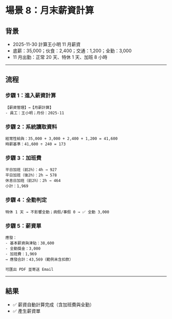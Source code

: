 # 場景 8：月末薪資計算

## 背景
- 2025-11-30 計算王小明 11 月薪資
- 底薪：35,000；伙食：2,400；交通：1,200；全勤：3,000
- 11 月出勤：正常 20 天、特休 1 天、加班 8 小時

---

## 流程

### 步驟 1：進入薪資計算
```
【薪資管理】→【月薪計算】
- 員工：王小明；月份：2025-11
```

### 步驟 2：系統讀取資料
```
經常性給與：35,000 + 3,000 + 2,400 + 1,200 = 41,600
時薪基準：41,600 ÷ 240 = 173
```

### 步驟 3：加班費
```
平日加班（前2h）：4h → 927
平日加班（後2h）：2h → 578
休息日加班（前2h）：2h → 464
小計：1,969
```

### 步驟 4：全勤判定
```
特休 1 天 → 不影響全勤；病假/事假 0 → ✅ 全勤 3,000
```

### 步驟 5：薪資單
```
應發：
- 基本薪資與津貼：38,600
- 全勤獎金：3,000
- 加班費：1,969
→ 應發合計：43,569（範例未含扣款）

可匯出 PDF 並寄送 Email
```

---

## 結果
- ✅ 薪資自動計算完成（含加班費與全勤）
- ✅ 產生薪資單
